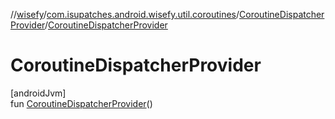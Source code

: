 //[wisefy](../../../index.md)/[com.isupatches.android.wisefy.util.coroutines](../index.md)/[CoroutineDispatcherProvider](index.md)/[CoroutineDispatcherProvider](-coroutine-dispatcher-provider.md)

# CoroutineDispatcherProvider

[androidJvm]\
fun [CoroutineDispatcherProvider](-coroutine-dispatcher-provider.md)()
